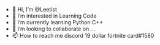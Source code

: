 - 👋 Hi, I’m @Leetist
- 👀 I’m interested in Learning Code
- 🌱 I’m currently learning Python C++
- 💞️ I’m looking to collaborate on ...
- 📫 How to reach me discord 19 dollar fortnite card#1580

<!---
Leetist/Leetist is a ✨ special ✨ repository because its `README.md` (this file) appears on your GitHub profile.
You can click the Preview link to take a look at your changes.
--->
